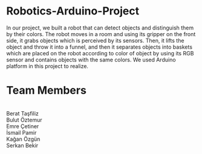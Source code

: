 # Robotics-Arduino-Project
  In our project, we built a robot that can detect objects and distinguish them by their colors. The robot moves in a room and using its gripper on the front side, it grabs objects which is perceived by its sensors. Then, it lifts the object and throw it into a funnel, and then it separates objects into baskets which are placed on the robot according to color of object by using its RGB sensor and contains objects with the same colors. We used Arduino platform in this project to realize.
  
 # Team Members
<br />Berat Taşfiliz
<br />Bulut Öztemur
<br />Emre Çetiner
<br />İsmail Pamir
<br />Kağan Özgün
<br />Serkan Bekir
